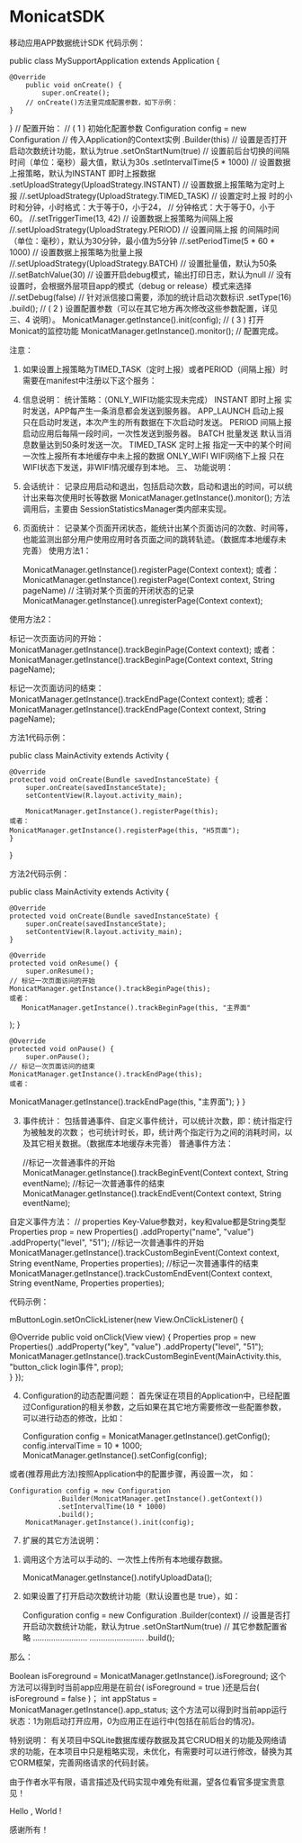 # MonicatSDK
移动应用APP数据统计SDK
代码示例：

public class MySupportApplication extends Application {

	@Override
    	public void onCreate() {
        	super.onCreate();
		// onCreate()方法里完成配置参数，如下示例：
    }
}
// 配置开始：
// ( 1 ) 初始化配置参数
	Configuration config = new Configuration
	      // 传入Application的Context实例
              .Builder(this)
		// 设置是否打开启动次数统计功能，默认为true
        	.setOnStartNum(true)
		// 设置前后台切换的间隔时间（单位：毫秒）最大值，默认为30s
		.setIntervalTime(5  *  1000)
              // 设置数据上报策略，默认为INSTANT 即时上报数据
		.setUploadStrategy(UploadStrategy.INSTANT)
		// 设置数据上报策略为定时上报
		//.setUploadStrategy(UploadStrategy.TIMED_TASK)
		// 设置定时上报 时的小时和分钟，小时格式：大于等于0，小于24，
		// 分钟格式：大于等于0，小于60。
             //.setTriggerTime(13,  42)
		// 设置数据上报策略为间隔上报
//.setUploadStrategy(UploadStrategy.PERIOD)
		// 设置间隔上报 的间隔时间（单位：毫秒），默认为30分钟，最小值为5分钟
             //.setPeriodTime(5  *  60  *  1000)
		// 设置数据上报策略为批量上报
		//.setUploadStrategy(UploadStrategy.BATCH)
		// 设置批量值，默认为50条
//.setBatchValue(30)
		// 设置开启debug模式，输出打印日志，默认为null
		// 没有设置时，会根据外层项目app的模式（debug or release）模式来选择
		//.setDebug(false)
		// 针对派信接口需要，添加的统计启动次数标识
		.setType(16)
		.build();
// ( 2 ) 设置配置参数（可以在其它地方再次修改这些参数配置，详见 三、4 说明）。
   MonicatManager.getInstance().init(config);
// ( 3 ) 打开Monicat的监控功能
   MonicatManager.getInstance().monitor();
// 配置完成。

注意：
1)	如果设置上报策略为TIMED_TASK（定时上报）或者PERIOD（间隔上报）时需要在manifest中注册以下这个服务：

<service android:name="com.windfallsheng.monicat.service.TimedService">
    <intent-filter>
        <action android:name="monicat.service.action.timedservice_timed_upload" />
    </intent-filter>
</service>

4.	信息说明：
统计策略：（ONLY_WIFI功能实现未完成）
INSTANT	即时上报	实时发送，APP每产生一条消息都会发送到服务器。
APP_LAUNCH	启动上报	只在启动时发送，本次产生的所有数据在下次启动时发送。
PERIOD	间隔上报	启动应用后每隔一段时间，一次性发送到服务器。
BATCH	批量发送	默认当消息数量达到50条时发送一次。
TIMED_TASK	定时上报	指定一天中的某个时间一次性上报所有本地缓存中未上报的数据
ONLY_WIFI	WIFI网络下上报	只在WIFI状态下发送，非WIFI情况缓存到本地。
三、	功能说明：
1.	会话统计：
记录应用启动和退出，包括启动次数，启动和退出的时间，可以统计出来每次使用时长等数据
MonicatManager.getInstance().monitor(); 方法调用后，主要由
SessionStatisticsManager类内部来实现。
2.	页面统计：
记录某个页面开闭状态，能统计出某个页面访问的次数、时间等，也能监测出部分用户使用应用时各页面之间的跳转轨迹。（数据库本地缓存未完善）
使用方法1：
	
	MonicatManager.getInstance().registerPage(Context context);
	或者：
	MonicatManager.getInstance().registerPage(Context context, String pageName)
	// 注销对某个页面的开闭状态的记录
	MonicatManager.getInstance().unregisterPage(Context context);

使用方法2：

标记一次页面访问的开始：
MonicatManager.getInstance().trackBeginPage(Context context); 
或者：
MonicatManager.getInstance().trackBeginPage(Context context, String pageName); 

标记一次页面访问的结束：
MonicatManager.getInstance().trackEndPage(Context context); 
或者：
MonicatManager.getInstance().trackEndPage(Context context, String pageName); 

方法1代码示例：

public class MainActivity extends Activity {

    @Override
    protected void onCreate(Bundle savedInstanceState) {
        super.onCreate(savedInstanceState);
        setContentView(R.layout.activity_main);

		MonicatManager.getInstance().registerPage(this);
	或者：
	MonicatManager.getInstance().registerPage(this, "H5页面");
    }
}

方法2代码示例：

public class MainActivity extends Activity {

    @Override
    protected void onCreate(Bundle savedInstanceState) {
        super.onCreate(savedInstanceState);
        setContentView(R.layout.activity_main);
    }

    @Override
    protected void onResume() {
        super.onResume();
	// 标记一次页面访问的开始
	MonicatManager.getInstance().trackBeginPage(this);
	或者：
       MonicatManager.getInstance().trackBeginPage(this, "主界面"
);
    }

    @Override
    protected void onPause() {
        super.onPause();
	// 标记一次页面访问的结束
	MonicatManager.getInstance().trackEndPage(this);
	或者：
MonicatManager.getInstance().trackEndPage(this, "主界面");
	}
}

3.	事件统计：
包括普通事件、自定义事件统计，可以统计次数，即：统计指定行为被触发的次数；
也可统计时长，即，统计两个指定行为之间的消耗时间，以及其它相关数据。（数据库本地缓存未完善）
普通事件方法：

	//标记一次普通事件的开始
	MonicatManager.getInstance().trackBeginEvent(Context context, String eventName);
	//标记一次普通事件的结束
	MonicatManager.getInstance().trackEndEvent(Context context, String eventName);

自定义事件方法：
	// properties Key-Value参数对，key和value都是String类型
	Properties prop = new Properties()
        		.addProperty("name", "value")
        		.addProperty("level", "51");
	//标记一次普通事件的开始
	MonicatManager.getInstance().trackCustomBeginEvent(Context context, String eventName, Properties properties);
	//标记一次普通事件的结束
	MonicatManager.getInstance().trackCustomEndEvent(Context context, String eventName, Properties properties);

代码示例：

mButtonLogin.setOnClickListener(new View.OnClickListener() {
    
@Override
    public void onClick(View view) {
                Properties prop = new Properties()
                		.addProperty("key", "value")
                		.addProperty("level", "51");   
MonicatManager.getInstance().trackCustomBeginEvent(MainActivity.this, "button_click login事件", prop);                                                      
    }
});

4.	Configuration的动态配置问题：
首先保证在项目的Application中，已经配置过Configuration的相关参数，之后如果在其它地方需要修改一些配置参数，可以进行动态的修改，比如：

	  Configuration config = MonicatManager.getInstance().getConfig();
 config.intervalTime = 10 * 1000;
 MonicatManager.getInstance().setConfig(config);

或者(推荐用此方法)按照Application中的配置步骤，再设置一次， 如：

	Configuration config = new Configuration
                .Builder(MonicatManager.getInstance().getContext())
                .setIntervalTime(10 * 1000)
                .build();
        MonicatManager.getInstance().init(config);

7.	扩展的其它方法说明：
1)	调用这个方法可以手动的、一次性上传所有本地缓存数据。

	MonicatManager.getInstance().notifyUploadData();

2)	如果设置了打开启动次数统计功能（默认设置也是 true），如：
	
	Configuration config = new Configuration
                        .Builder(context)
				// 设置是否打开启动次数统计功能，默认为true
        			.setOnStartNum(true)
				// 其它参数配置省略
				……………………
				……………………
                        .build();

那么：

Boolean isForeground = MonicatManager.getInstance().isForeground;
这个方法可以得到时当前app应用是在前台( isForeground = true )还是后台( isForeground = false )；
int appStatus = MonicatManager.getInstance().app_status;
这个方法可以得到时当前app运行状态：1为刚启动打开应用，0为应用正在运行中(包括在前后台的情况)。


特别说明：
有关项目中SQLite数据库缓存数据及其它CRUD相关的功能及网络请求的功能，在本项目中只是粗略实现，未优化，有需要时可以进行修改，替换为其它ORM框架，完善网络请求的代码封装。

由于作者水平有限，语言描述及代码实现中难免有纰漏，望各位看官多提宝贵意见！

Hello , World !

感谢所有！
